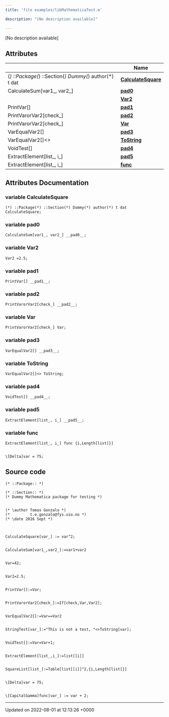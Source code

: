 ```yaml
---
title: 'file examples/libMathematicaTest.m'

description: "[No description available]"

---
```







[No description available]

## Attributes

|                | Name           |
| -------------- | -------------- |
| (*) ::Package(*) ::Section(*) Dummy(*) author(*) t dat | **[CalculateSquare](/documentation/code/files/libmathematicatest_8m/#variable-calculatesquare)**  |
| CalculateSum[var1_, var2_] | **[__pad0__](/documentation/code/files/libmathematicatest_8m/#variable---pad0--)**  |
| | **[Var2](/documentation/code/files/libmathematicatest_8m/#variable-var2)**  |
| PrintVar[] | **[__pad1__](/documentation/code/files/libmathematicatest_8m/#variable---pad1--)**  |
| PrintVarorVar2[check_] | **[__pad2__](/documentation/code/files/libmathematicatest_8m/#variable---pad2--)**  |
| PrintVarorVar2[check_] | **[Var](/documentation/code/files/libmathematicatest_8m/#variable-var)**  |
| VarEqualVar2[] | **[__pad3__](/documentation/code/files/libmathematicatest_8m/#variable---pad3--)**  |
| VarEqualVar2[]<> | **[ToString](/documentation/code/files/libmathematicatest_8m/#variable-tostring)**  |
| VoidTest[] | **[__pad4__](/documentation/code/files/libmathematicatest_8m/#variable---pad4--)**  |
| ExtractElement[list_, i_] | **[__pad5__](/documentation/code/files/libmathematicatest_8m/#variable---pad5--)**  |
| ExtractElement[list_, i_] | **[func](/documentation/code/files/libmathematicatest_8m/#variable-func)**  |



## Attributes Documentation

### variable CalculateSquare

```
(*) ::Package(*) ::Section(*) Dummy(*) author(*) t dat CalculateSquare;
```


### variable __pad0__

```
CalculateSum[var1_, var2_] __pad0__;
```


### variable Var2

```
Var2 =2.5;
```


### variable __pad1__

```
PrintVar[] __pad1__;
```


### variable __pad2__

```
PrintVarorVar2[check_] __pad2__;
```


### variable Var

```
PrintVarorVar2[check_] Var;
```


### variable __pad3__

```
VarEqualVar2[] __pad3__;
```


### variable ToString

```
VarEqualVar2[]<> ToString;
```


### variable __pad4__

```
VoidTest[] __pad4__;
```


### variable __pad5__

```
ExtractElement[list_, i_] __pad5__;
```


### variable func

```
ExtractElement[list_, i_] func {i,Length[list]}]


\[Delta]var = 75;
```



## Source code

```
(* ::Package:: *)

(* ::Section:: *)
(* Dummy Mathematica package for testing *)


(* \author Tomas Gonzalo *)
(*         t.e.gonzalo@fys.uio.no *)
(* \date 2016 Sept *)



CalculateSquare[var_] := var^2;


CalculateSum[var1_,var2_]:=var1+var2


Var=42;


Var2=2.5;


PrintVar[]:=Var;


PrintVarorVar2[check_]:=If[check,Var,Var2];


VarEqualVar2[]:=Var==Var2


StringTest[var_]:="This is not a test, "<>ToString[var];


VoidTest[]:=Var=Var+1;


ExtractElement[list_,i_]:=list[[i]]


SquareList[list_]:=Table[list[[i]]^2,{i,Length[list]}]


\[Delta]var = 75;


\[CapitalGamma]func[var_] := var + 2;
```


-------------------------------

Updated on 2022-08-01 at 12:13:26 +0000
